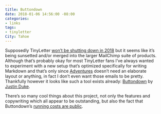 ```yaml
---
title: Buttondown
date: 2018-01-06 14:56:00 -08:00
categories:
- links
tags:
- tinyletter
City: Tahoe
---
```


Supposedly TinyLetter [won’t be shutting down in 2018](http://mailchi.mp/6b0e9256cfd5/a-note-about-tinyletter) but  it seems like it’s being sunsetted and/or merged into the larger MailChimp suite of products. Although that’s probably okay for most TinyLetter fans I’ve always wanted to experiment with a new setup that’s optimized specifically for writing Markdown and that’s only since [Adventures](https://robinrendle.com/adventures/) doesn’t need an elaborate layout or anything, in fact I don’t even want those emails to be pretty. Thankfully however it looks like such a tool exists already: [Buttondown](https://buttondown.email/) by [Justin Duke](https://twitter.com/justinmduke).

There’s so many cool things about this project, not only the features and copywriting which all appear to be outstanding, but also the fact that Buttondown’s [running costs are public](https://buttondown.email/running-costs).